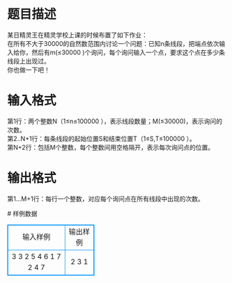 # 

 
 # 题目描述 
<p>
某日精灵王在精灵学校上课的时候布置了如下作业：<br>在所有不大于30000的自然数范围内讨论一个问题：已知n条线段，把端点依次输入给你，然后有m(≤30000 )个询问，每个询问输入一个点，要求这个点在多少条线段上出现过。<br>你也做一下吧！<br></p> 

 
 # 输入格式 
<p>
第1行：两个整数N（1≤n≤100000 ），表示线段数量；M(≤30000)，表示询问的次数。 <br>第2..N+1行：每条线段的起始位置S和结束位置T（1≤S,T≤100000 ）。<br>第N+2行：包括M个整数，每个整数间用空格隔开，表示每次询问点的位置。<br></p> 

 
 # 输出格式 
<p>
第1…M+1行：每行一个整数，对应每个询问点在所有线段中出现的次数。</p> 
# 样例数据
<style>
        table,table tr th, table tr td { border:1px solid #0094ff; }
        table { width: 200px; min-height: 25px; line-height: 25px; text-align: center; border-collapse: collapse;}   
    </style>
<table>
	<tr>
		<td>输入样例</td>
		<td>输出样例</td>
	</tr>
<tr><td>3 3
2 5
4 6
1 7
2 4 7
</td><td>2
3
1</td></tr></table>
